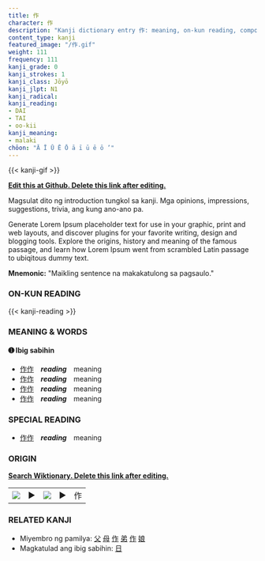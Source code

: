 ```yaml
---
title: 作
character: 作
description: "Kanji dictionary entry 作: meaning, on-kun reading, compounds, origin, related kanji"
content_type: kanji
featured_image: "/作.gif"
weight: 111
frequency: 111
kanji_grade: 0
kanji_strokes: 1
kanji_class: Jōyō
kanji_jlpt: N1
kanji_radical: 
kanji_reading: 
- DAI
- TAI
- oo-kii
kanji_meaning:
- malaki
chōon: "Ā Ī Ū Ē Ō ā ī ū ē ō ’"
---
```

[//]: # (Don't edit the line below. Kanji animated GIF code is automatically generated.)
{{< kanji-gif >}}

[//]: # (Edit below this line.)

**[Edit this at Github. Delete this link after editing.](https://github.com/tim0g/tim/tree/main/content/kanji/作/index.md)**

Magsulat dito ng introduction tungkol sa kanji. Mga opinions, impressions, suggestions, trivia, ang kung ano-ano pa.

Generate Lorem Ipsum placeholder text for use in your graphic, print and web layouts, and discover plugins for your favorite writing, design and blogging tools. Explore the origins, history and meaning of the famous passage, and learn how Lorem Ipsum went from scrambled Latin passage to ubiqitous dummy text.
 
**Mnemonic:** "Maikling sentence na makakatulong sa pagsaulo."

### ON-KUN READING

[//]: # (Don't edit the line below. ON-KUN READING code is automatically generated.)
{{< kanji-reading >}}

### MEANING & WORDS

#### ➊ **Ibig sabihin**
  - [作](../作)[作](../作)　***reading***　meaning
  - [作](../作)[作](../作)　***reading***　meaning
  - [作](../作)[作](../作)　***reading***　meaning
  - [作](../作)[作](../作)　***reading***　meaning

### SPECIAL READING
  - [作](../作)[作](../作)　***reading***　meaning

### ORIGIN

**[Search Wiktionary. Delete this link after editing.](https://wiktionary.org/wiki/作)**
<table class="kanji-table"><tr><td>
<img src="60px-作-bronze.svg.png">
</td><td>▶</td><td>
<img src="60px-作-oracle.svg.png">
</td><td>▶</td>
<td class="kanji-origin">作</td>
</tr></table>

### RELATED KANJI
- Miyembro ng pamilya: [父](../父) [母](../母) [作](../作) [弟](../弟) [作](../作) [娘](../娘)
- Magkatulad ang ibig sabihin: [日](../日)

